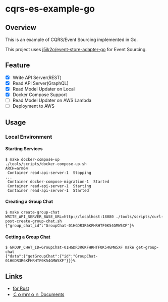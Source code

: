 # cqrs-es-example-go

## Overview

This is an example of CQRS/Event Sourcing implemented in Go.

This project uses [j5ik2o/event-store-adapter-go](https://github.com/j5ik2o/event-store-adapter-go) for Event Sourcing.

## Feature

- [x] Write API Server(REST)
- [x] Read API Server(GraphQL)
- [x] Read Model Updater on Local
- [x] Docker Compose Support
- [ ] Read Model Updater on AWS Lambda
- [ ] Deployment to AWS

## Usage

### Local Environment

#### Starting Services

```shell
$ make docker-compose-up
./tools/scripts/docker-compose-up.sh
ARCH=arm64
 Container read-api-server-1  Stopping
...
 Container docker-compose-migration-1  Started
 Container read-api-server-1  Starting
 Container read-api-server-1  Started
```

#### Creating a Group Chat

```shell
$ make create-group-chat
WRITE_API_SERVER_BASE_URL=http://localhost:18080 ./tools/scripts/curl-post-create-group-chat.sh
{"group_chat_id":"GroupChat-01HGDR3R6KFHRHTF0K54GMW5XF"}%
```

#### Getting a Group Chat

```shell
$ GROUP_CHAT_ID=GroupChat-01HGDR3R6KFHRHTF0K54GMW5XF make get-group-chat
{"data":{"getGroupChat":{"id":"GroupChat-01HGDR3R6KFHRHTF0K54GMW5XF"}}}%
```

## Links

- [for Rust](https://github.com/j5ik2o/cqrs-es-example-rs)
- [Ｃｏｍｍｏｎ Documents](https://github.com/j5ik2o/cqrs-es-example-docs)
